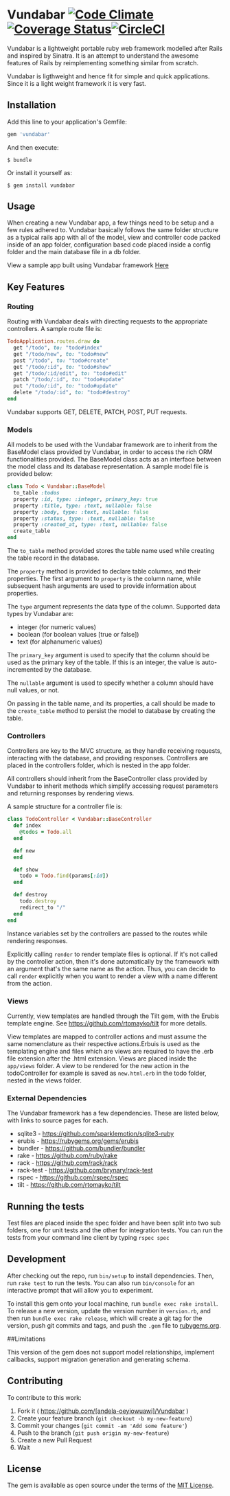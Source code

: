 # Vundabar [![Code Climate](https://codeclimate.com/github/andela-oeyiowuawi/Vundabar/badges/gpa.svg)](https://codeclimate.com/github/andela-oeyiowuawi/Vundabar) [![Coverage Status](https://coveralls.io/repos/github/andela-oeyiowuawi/Vundabar/badge.svg?branch=master)](https://coveralls.io/github/andela-oeyiowuawi/Vundabar?branch=master)[![CircleCI](https://circleci.com/gh/andela-oeyiowuawi/Vundabar.svg?style=svg)](https://circleci.com/gh/andela-oeyiowuawi/Vundabar)


Vundabar is a lightweight portable ruby web framework modelled after Rails and inspired by Sinatra. It is an attempt to understand the awesome features of Rails by reimplementing something similar from scratch.

Vundabar is ligthweight and hence fit for simple and quick applications. Since it is a light weight framework it is very fast.


## Installation

Add this line to your application's Gemfile:

```ruby
gem 'vundabar'
```

And then execute:

    $ bundle

Or install it yourself as:

    $ gem install vundabar

## Usage

When creating a new Vundabar app, a few things need to be setup and a few rules adhered to. Vundabar basically follows the same folder structure as a typical rails app with all of the model, view and controller code packed inside of an app folder, configuration based code placed inside a config folder and the main database file in a db folder.

View a sample app built using Vundabar framework [Here](https://github.com/andela-oeyiowuawi/Todo)

## Key Features

### Routing
Routing with Vundabar deals with directing requests to the appropriate controllers. A sample route file is:

```ruby
TodoApplication.routes.draw do
  get "/todo", to: "todo#index"
  get "/todo/new", to: "todo#new"
  post "/todo", to: "todo#create"
  get "/todo/:id", to: "todo#show"
  get "/todo/:id/edit", to: "todo#edit"
  patch "/todo/:id", to: "todo#update"
  put "/todo/:id", to: "todo#update"
  delete "/todo/:id", to: "todo#destroy"
end
```
Vundabar supports GET, DELETE, PATCH, POST, PUT requests.


### Models
All models to be used with the Vundabar framework are to inherit from the BaseModel class provided by Vundabar, in order to access the rich ORM functionalities provided. The BaseModel class acts as an interface between the model class and its database representation. A sample model file is provided below:

```ruby
class Todo < Vundabar::BaseModel
  to_table :todos
  property :id, type: :integer, primary_key: true
  property :title, type: :text, nullable: false
  property :body, type: :text, nullable: false
  property :status, type: :text, nullable: false
  property :created_at, type: :text, nullable: false
  create_table
end
```
The `to_table` method provided stores the table name used while creating the table record in the database.

The `property` method is provided to declare table columns, and their properties. The first argument to `property` is the column name, while subsequent hash arguments are used to provide information about properties.

The `type` argument represents the data type of the column. Supported data types by Vundabar are:

  * integer (for numeric values)
  * boolean (for boolean values [true or false])
  * text    (for alphanumeric values)

The `primary_key` argument is used to specify that the column should be used as the primary key of the table. If this is an integer, the value is auto-incremented by the database.

The `nullable` argument is used to specify whether a column should have null values, or not.


On passing in the table name, and its properties, a call should be made to the `create_table` method to persist the model to database by creating the table.


### Controllers
Controllers are key to the MVC structure, as they handle receiving requests, interacting with the database, and providing responses. Controllers are placed in the controllers folder, which is nested in the app folder.

All controllers should inherit from the BaseController class provided by Vundabar to inherit methods which simplify accessing request parameters and returning responses by rendering views.

A sample structure for a controller file is:

```ruby
class TodoController < Vundabar::BaseController
  def index
    @todos = Todo.all
  end

  def new
  end

  def show
    todo = Todo.find(params[:id])
  end

  def destroy
    todo.destroy
    redirect_to "/"
  end
end
```

Instance variables set by the controllers are passed to the routes while rendering responses.

Explicitly calling `render` to render template files is optional. If it's not called by the controller action, then it's done automatically by the framework with an argument that's the same name as the action. Thus, you can decide to call `render` explicitly when you want to render a view with a name different from the action.


### Views
Currently, view templates are handled through the Tilt gem, with the Erubis template engine. See https://github.com/rtomayko/tilt for more details.

View templates are mapped to controller actions and must assume the same nomenclature as their respective actions.Erbuis is used as the templating engine and files which are views are required to have the .erb file extension after the .html extension. Views are placed inside the `app/views` folder. A view to be rendered for the new action in the todoController for example is saved as `new.html.erb` in the todo folder, nested in the views folder.

### External Dependencies
The Vundabar framework has a few dependencies. These are listed below, with links to source pages for each.

  * sqlite3     - https://github.com/sparklemotion/sqlite3-ruby
  * erubis      - https://rubygems.org/gems/erubis
  * bundler     - https://github.com/bundler/bundler
  * rake        - https://github.com/ruby/rake
  * rack        - https://github.com/rack/rack
  * rack-test   - https://github.com/brynary/rack-test
  * rspec       - https://github.com/rspec/rspec
  * tilt        - https://github.com/rtomayko/tilt

## Running the tests

Test files are placed inside the spec folder and have been split into two sub folders, one for unit tests and the other for integration tests. You can run the tests from your command line client by typing `rspec spec`

## Development

After checking out the repo, run `bin/setup` to install dependencies. Then, run `rake test` to run the tests. You can also run `bin/console` for an interactive prompt that will allow you to experiment.

To install this gem onto your local machine, run `bundle exec rake install`. To release a new version, update the version number in `version.rb`, and then run `bundle exec rake release`, which will create a git tag for the version, push git commits and tags, and push the `.gem` file to [rubygems.org](https://rubygems.org).

##Limitations

This version of the gem does not support model relationships, implement callbacks, support migration generation and generating schema.

## Contributing

To contribute to this work:

1. Fork it ( https://github.com/[andela-oeyiowuawi]/Vundabar )
2. Create your feature branch (`git checkout -b my-new-feature`)
3. Commit your changes (`git commit -am 'Add some feature'`)
4. Push to the branch (`git push origin my-new-feature`)
5. Create a new Pull Request
6. Wait



## License

The gem is available as open source under the terms of the [MIT License](http://opensource.org/licenses/MIT).
